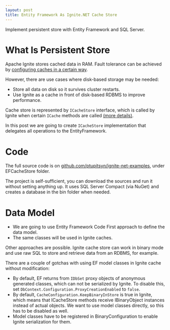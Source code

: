 ```yaml
---
layout: post
title: Entity Framework As Ignite.NET Cache Store
---
```


Implement persistent store with Entity Framework and SQL Server.


# What Is Persistent Store

Apache Ignite stores cached data in RAM.
Fault tolerance can be achieved by [configuring caches in a certain way](https://apacheignite.readme.io/docs/cache-modes).

However, there are use cases where disk-based storage may be needed:

* Store all data on disk so it survives cluster restarts.
* Use Ignite as a cache in front of disk-based RDBMS to improve performance.

Cache store is represented by `ICacheStore` interface,
which is called by Ignite when certain `ICache` methods are called [(more details)](https://apacheignite-net.readme.io/docs/persistent-store).

In this post we are going to create `ICacheStore` implementation that delegates all operations to the EntityFramework.


# Code

The full source code is on [github.com/ptupitsyn/ignite-net-examples](https://github.com/ptupitsyn/ignite-net-examples), under EFCacheStore folder.

The project is self-sufficient, you can download the sources and run it without setting anything up.
It uses SQL Server Compact (via NuGet) and creates a database in the bin folder when needed.


# Data Model

* We are going to use Entity Framework Code First approach to define the data model.
* The same classes will be used in Ignite caches.

Other approaches are possible. Ignite cache store can work in binary mode and use raw SQL to store and retrieve data from an RDBMS, for example.

There are a couple of gotchas with using EF model classes in Ignite cache without modification:

* By default, EF returns from `IDbSet` proxy objects of anonymous generated classes, which can not be serialized by Ignite. To disable this, set `DbContext.Configuration.ProxyCreationEnabled` to `false`.
* By default, `CacheConfiguration.KeepBinaryInStore` is true in Ignite, which means that ICacheStore methods receive IBinaryObject instances instead of actual objects. We want to use model classes directly, so this has to be disabled as well.
* Model classes have to be registered in BinaryConfiguration to enable Ignite serialization for them.

